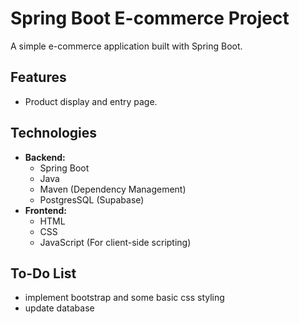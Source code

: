 # Spring Boot E-commerce Project

A simple e-commerce application built with Spring Boot.

## Features

*   Product display and entry page.

## Technologies

*   **Backend:**
    *   Spring Boot
    *   Java
    *   Maven (Dependency Management)
    *   PostgresSQL (Supabase)
*   **Frontend:**
    *   HTML
    *   CSS
    *   JavaScript (For client-side scripting)

## To-Do List

*   implement bootstrap and some basic css styling
*   update database
    
